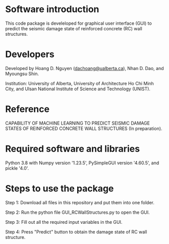 
# Software introduction

This code package is develeloped for graphical user interface (GUI) to predict the seismic damage state of reinforced concrete (RC) wall structures. 

# Developers

Developed by Hoang D. Nguyen (dachoang@ualberta.ca), Nhan D. Dao, and Myoungsu Shin. 

Institution: University of Alberta, University of Architecture Ho Chi Minh City, and Ulsan National Institute of Science and Technology (UNIST).

# Reference

CAPABILITY OF MACHINE LEARNING TO PREDICT SEISMIC DAMAGE STATES OF REINFORCED CONCRETE WALL STRUCTURES (In preparation).

# Required software and libraries

Python 3.8 with Numpy version '1.23.5', PySimpleGUI version '4.60.5', and pickle '4.0'.

# Steps to use the package

Step 1: Download all files in this repository and put them into one folder. 

Step 2: Run the python file GUI_RCWallStructures.py to open the GUI.

Step 3: Fill out all the required input variables in the GUI.

Step 4: Press "Predict" button to obtain the damage state of RC wall structure.
